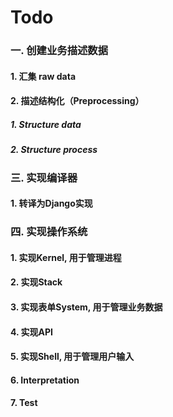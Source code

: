 # Todo
### 一. 创建业务描述数据
#### 1. 汇集 raw data
#### 2. 描述结构化（Preprocessing）
##### 1. Structure data
##### 2. Structure process
### 三. 实现编译器
#### 1. 转译为Django实现
### 四. 实现操作系统
#### 1. 实现Kernel, 用于管理进程
#### 2. 实现Stack
#### 3. 实现表单System, 用于管理业务数据
#### 4. 实现API
#### 5. 实现Shell, 用于管理用户输入
#### 6. Interpretation 
#### 7. Test
